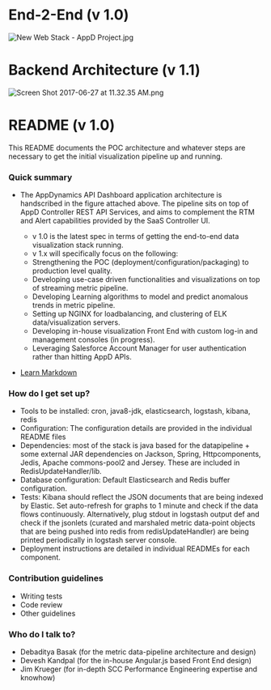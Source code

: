 # End-2-End (v 1.0) #
![New Web Stack - AppD Project.jpg](https://bitbucket.org/repo/BgkGBAX/images/2034796307-New%20Web%20Stack%20-%20AppD%20Project.jpg)
# Backend Architecture (v 1.1) #
![Screen Shot 2017-06-27 at 11.32.35 AM.png](https://bitbucket.org/repo/BgkGBAX/images/3966173583-Screen%20Shot%202017-06-27%20at%2011.32.35%20AM.png)


# README (v 1.0) #

This README documents the POC architecture and whatever steps are necessary to get the initial visualization pipeline up and running.

### Quick summary ###

* The AppDynamics API Dashboard application architecture is handscribed in the figure attached above. The pipeline sits on top of AppD Controller REST API Services, and aims to complement the RTM and Alert capabilities provided by the SaaS Controller UI.
  
  + v 1.0 is the latest spec in terms of getting the end-to-end data visualization stack running.
  + v 1.x will specifically focus on the following:
  + Strengthening the POC (deployment/configuration/packaging) to production level quality.
  + Developing use-case driven functionalities and visualizations on top of streaming metric pipeline.
  + Developing Learning algorithms to model and predict anomalous trends in metric pipeline.
  + Setting up NGINX for loadbalancing, and clustering of ELK data/visualization servers. 
  + Developing in-house visualization Front End with custom log-in and management consoles (in progress).
  + Leveraging Salesforce Account Manager for user authentication rather than hitting AppD APIs.
* [Learn Markdown](https://bitbucket.org/tutorials/markdowndemo)

### How do I get set up? ###

* Tools to be installed: cron, java8-jdk, elasticsearch, logstash, kibana, redis
* Configuration: The configuration details are provided in the individual README files
* Dependencies: most of the stack is java based for the datapipeline + some external JAR dependencies on Jackson, Spring, Httpcomponents, Jedis, Apache commons-pool2 and Jersey. These are included in RedisUpdateHandler/lib.
* Database configuration: Default Elasticsearch and Redis buffer configuration.
* Tests: Kibana should reflect the JSON documents that are being indexed by Elastic. Set auto-refresh for graphs to 1 minute and check if the data flows continuously. Alternatively, plug stdout in logstash output def and check if the jsonlets (curated and marshaled metric data-point objects that are being pushed into redis from redisUpdateHandler) are being printed periodically in logstash server console.
* Deployment instructions are detailed in individual READMEs for each component.

### Contribution guidelines ###

* Writing tests
* Code review
* Other guidelines

### Who do I talk to? ###

* Debaditya Basak (for the metric data-pipeline architecture and design)
* Devesh Kandpal (for the in-house Angular.js based Front End design)
* Jim Krueger (for in-depth SCC Performance Engineering expertise and knowhow)